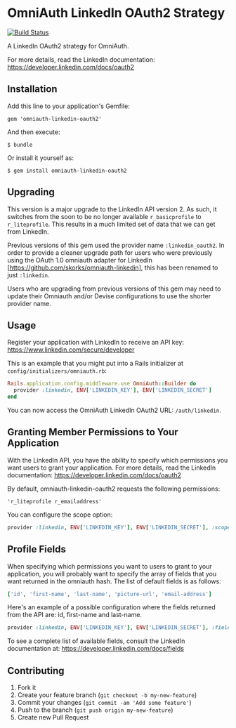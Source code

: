 # OmniAuth LinkedIn OAuth2 Strategy

[![Build Status](https://travis-ci.org/decioferreira/omniauth-linkedin-oauth2.png?branch=master)](https://travis-ci.org/decioferreira/omniauth-linkedin-oauth2)

A LinkedIn OAuth2 strategy for OmniAuth.

For more details, read the LinkedIn documentation: https://developer.linkedin.com/docs/oauth2

## Installation

Add this line to your application's Gemfile:

    gem 'omniauth-linkedin-oauth2'

And then execute:

    $ bundle

Or install it yourself as:

    $ gem install omniauth-linkedin-oauth2

## Upgrading

This version is a major upgrade to the LinkedIn API version 2. As such, it switches from the soon to be no longer available `r_basicprofile` to `r_liteprofile`. This results in a much limited set of data that we can get from LinkedIn.

Previous versions of this gem used the provider name `:linkedin_oauth2`. In order to provide a cleaner upgrade path for users who were previously using the OAuth 1.0 omniauth adapter for LinkedIn [https://github.com/skorks/omniauth-linkedin], this has been renamed to just `:linkedin`.

Users who are upgrading from previous versions of this gem may need to update their Omniauth and/or Devise configurations to use the shorter provider name.

## Usage

Register your application with LinkedIn to receive an API key: https://www.linkedin.com/secure/developer

This is an example that you might put into a Rails initializer at `config/initializers/omniauth.rb`:

```ruby
Rails.application.config.middleware.use OmniAuth::Builder do
  provider :linkedin, ENV['LINKEDIN_KEY'], ENV['LINKEDIN_SECRET']
end
```

You can now access the OmniAuth LinkedIn OAuth2 URL: `/auth/linkedin`.

## Granting Member Permissions to Your Application

With the LinkedIn API, you have the ability to specify which permissions you want users to grant your application.
For more details, read the LinkedIn documentation: https://developer.linkedin.com/docs/oauth2

By default, omniauth-linkedin-oauth2 requests the following permissions:

    'r_liteprofile r_emailaddress'

You can configure the scope option:

```ruby
provider :linkedin, ENV['LINKEDIN_KEY'], ENV['LINKEDIN_SECRET'], :scope => 'r_liteprofile'
```

## Profile Fields

When specifying which permissions you want to users to grant to your application, you will probably want to specify the array of fields that you want returned in the omniauth hash. The list of default fields is as follows:

```ruby
['id', 'first-name', 'last-name', 'picture-url', 'email-address']
```

Here's an example of a possible configuration where the fields returned from the API are: id, first-name and last-name.

```ruby
provider :linkedin, ENV['LINKEDIN_KEY'], ENV['LINKEDIN_SECRET'], :fields => ['id', 'first-name', 'last-name']
```

To see a complete list of available fields, consult the LinkedIn documentation at: https://developer.linkedin.com/docs/fields

## Contributing

1.  Fork it
2.  Create your feature branch (`git checkout -b my-new-feature`)
3.  Commit your changes (`git commit -am 'Add some feature'`)
4.  Push to the branch (`git push origin my-new-feature`)
5.  Create new Pull Request
